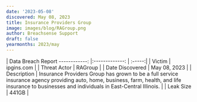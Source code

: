 ```yaml
---
date: '2023-05-08'
discovered: May 08, 2023
title: Insurance Providers Group
image: images/blog/RAGroup.png
author: Breachsense Support
draft: false
yearmonths: 2023/may
---
```



| Data Breach Report
------------:     |:-------------:    | :-----:|
| Victim      | ipgins.com      | 
| Threat Actor      | RAGroup      | 
| Date Discovered      | May 08, 2023      | 
| Description      | Insurance Providers Group has grown to be a full service insurance agency providing auto, home, business, farm, health, and life insurance to businesses and individuals in East-Central Illinois.      | 
| Leak Size      | 441GB      | 

